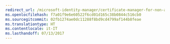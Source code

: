 ```yaml
---
redirect_url: /microsoft-identity-manager/certificate-manager-for-non-administrators
ms.openlocfilehash: f7a01f9e6e60522f6cd01d165c38b0844c516cb0
ms.sourcegitcommit: 02fb1274ae0dc11288f8bd9cd4799af144b8feae
ms.translationtype: HT
ms.contentlocale: it-IT
ms.lasthandoff: 07/13/2017
---
```

